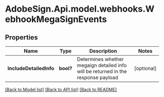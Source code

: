 # AdobeSign.Api.model.webhooks.WebhookMegaSignEvents
## Properties

Name | Type | Description | Notes
------------ | ------------- | ------------- | -------------
**IncludeDetailedInfo** | **bool?** | Determines whether megaign detailed info will be returned in the response payload | [optional] 

[[Back to Model list]](../README.md#documentation-for-models) [[Back to API list]](../README.md#documentation-for-api-endpoints) [[Back to README]](../README.md)

